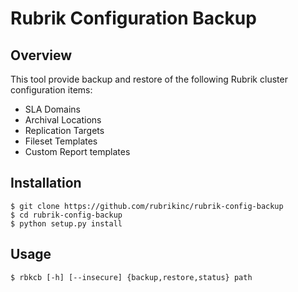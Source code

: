 # Rubrik Configuration Backup

## Overview

This tool provide backup and restore of the following Rubrik cluster configuration items:

* SLA Domains
* Archival Locations
* Replication Targets
* Fileset Templates
* Custom Report templates

## Installation

```
$ git clone https://github.com/rubrikinc/rubrik-config-backup
$ cd rubrik-config-backup
$ python setup.py install
```

## Usage

````
$ rbkcb [-h] [--insecure] {backup,restore,status} path
````

